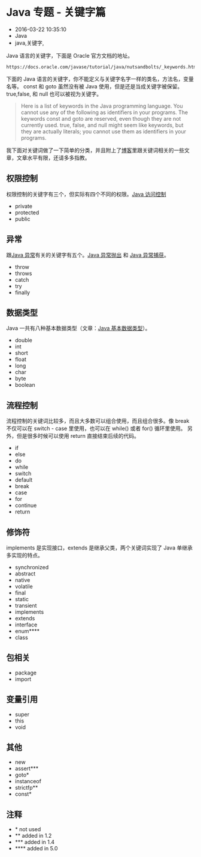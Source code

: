 # Java 专题 - 关键字篇
- 2016-03-22 10:35:10
- Java
- java,关键字,

<!--markdown-->Java 语言的关键字，下面是 Oracle 官方文档的地址。
    https://docs.oracle.com/javase/tutorial/java/nutsandbolts/_keywords.html


<!--more-->


下面的 Java 语言的关键字，你不能定义与关键字名字一样的类名，方法名，变量名等。 const 和 goto 虽然没有被 Java 使用，但是还是当成关键字被保留。true,false, 和 null 也可以被视为关键字。

> Here is a list of keywords in the Java programming language. You cannot use any of the following as identifiers in your programs. The keywords const and goto are reserved, even though they are not currently used. true, false, and null might seem like keywords, but they are actually literals; you cannot use them as identifiers in your programs.

我下面对关键词做了一下简单的分类，并且附上了[博客](http://www.binkery.com)里跟关键词相关的一些文章，文章水平有限，还请多多指教。

## 权限控制 
权限控制的关键字有三个，但实际有四个不同的权限。[Java 访问控制](http://www.binkery.com/archives/428.html)
* private
* protected
* public

## 异常
跟[Java 异常](http://www.binkery.com/archives/436.html)有关的关键字有五个。[Java 异常抛出](http://www.binkery.com/archives/437.html) 和 [Java 异常捕获](http://www.binkery.com/archives/436.html)。
- throw 
- throws
- catch 
- try
- finally

## 数据类型
Java 一共有八种基本数据类型（文章：[Java 基本数据类型](http://www.binkery.com/archives/415.html)）。
* double
* int
* short
* float
* long
* char
* byte
* boolean

## 流程控制
流程控制的关键词比较多，而且大多数可以组合使用，而且组合很多。像 break 不仅可以在 switch - case 里使用，也可以在 while() 或者 for() 循环里使用。 另外，但是很多时候可以使用 return 直接结束后续的代码。
 - if
 - else
 - do
 - while
 - switch
 - default
 - break
 - case
 - for
 - continue
 - return

## 修饰符
implements 是实现接口，extends 是继承父类，两个关键词实现了 Java 单继承多实现的特点。
 - synchronized
 - abstract
 - native
 - volatile
 - final
 - static
 - transient
 - implements
 - extends
 - interface
 - enum****
 - class

## 包相关
 - package
 - import

## 变量引用
 - super
 - this
 - void

## 其他
 - new
 - assert***
 - goto*
 - instanceof
 - strictfp**
 - const*

## 注释

 - \* not used
 - \** added in 1.2
 - \*** added in 1.4
 - \**** added in 5.0